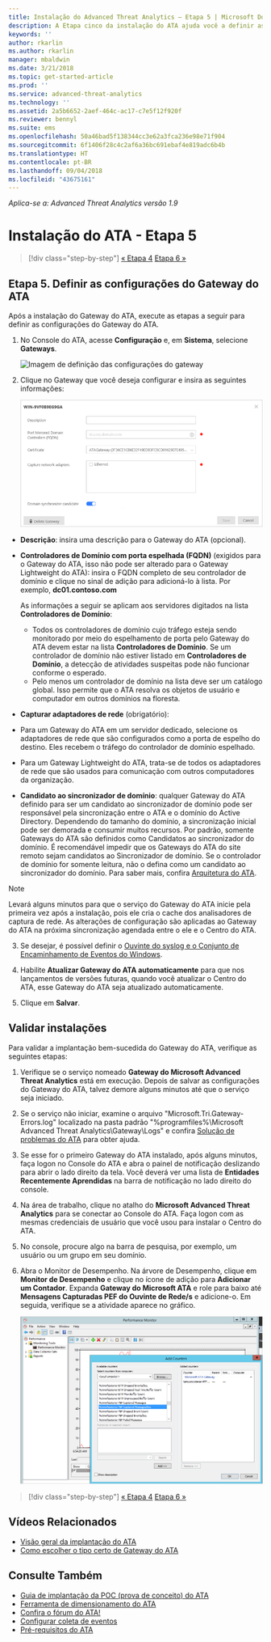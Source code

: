 ```yaml
---
title: Instalação do Advanced Threat Analytics – Etapa 5 | Microsoft Docs
description: A Etapa cinco da instalação do ATA ajuda você a definir as configurações de seu Gateway do ATA.
keywords: ''
author: rkarlin
ms.author: rkarlin
manager: mbaldwin
ms.date: 3/21/2018
ms.topic: get-started-article
ms.prod: ''
ms.service: advanced-threat-analytics
ms.technology: ''
ms.assetid: 2a5b6652-2aef-464c-ac17-c7e5f12f920f
ms.reviewer: bennyl
ms.suite: ems
ms.openlocfilehash: 50a46bad5f138344cc3e62a3fca236e98e71f904
ms.sourcegitcommit: 6f1406f28c4c2af6a36bc691ebaf4e819adc6b4b
ms.translationtype: HT
ms.contentlocale: pt-BR
ms.lasthandoff: 09/04/2018
ms.locfileid: "43675161"
---
```

*Aplica-se a: Advanced Threat Analytics versão 1.9*



# <a name="install-ata---step-5"></a>Instalação do ATA - Etapa 5

>[!div class="step-by-step"]
[« Etapa 4](install-ata-step4.md)
[Etapa 6 »](install-ata-step6.md)


## <a name="step-5-configure-the-ata-gateway-settings"></a>Etapa 5. Definir as configurações do Gateway do ATA
Após a instalação do Gateway do ATA, execute as etapas a seguir para definir as configurações do Gateway do ATA.

1.  No Console do ATA, acesse **Configuração** e, em **Sistema**, selecione **Gateways**.
   
     ![Imagem de definição das configurações do gateway](media/ata-gw-config-1.png)


2.  Clique no Gateway que você deseja configurar e insira as seguintes informações:

    ![Imagem de definição das configurações do gateway](media/ATA-Gateways-config-2.png)

  - **Descrição**: insira uma descrição para o Gateway do ATA (opcional).
  - **Controladores de Domínio com porta espelhada (FQDN)** (exigidos para o Gateway do ATA, isso não pode ser alterado para o Gateway Lightweight do ATA): insira o FQDN completo de seu controlador de domínio e clique no sinal de adição para adicioná-lo à lista. Por exemplo, **dc01.contoso.com**

    As informações a seguir se aplicam aos servidores digitados na lista **Controladores de Domínio**:
    - Todos os controladores de domínio cujo tráfego esteja sendo monitorado por meio do espelhamento de porta pelo Gateway do ATA devem estar na lista **Controladores de Domínio**. Se um controlador de domínio não estiver listado em **Controladores de Domínio**, a detecção de atividades suspeitas pode não funcionar conforme o esperado.
    - Pelo menos um controlador de domínio na lista deve ser um catálogo global. Isso permite que o ATA resolva os objetos de usuário e computador em outros domínios na floresta.

  - **Capturar adaptadores de rede** (obrigatório):
  - Para um Gateway do ATA em um servidor dedicado, selecione os adaptadores de rede que são configurados como a porta de espelho do destino. Eles recebem o tráfego do controlador de domínio espelhado.
  - Para um Gateway Lightweight do ATA, trata-se de todos os adaptadores de rede que são usados para comunicação com outros computadores da organização.
  
  - **Candidato ao sincronizador de domínio**: qualquer Gateway do ATA definido para ser um candidato ao sincronizador de domínio pode ser responsável pela sincronização entre o ATA e o domínio do Active Directory. Dependendo do tamanho do domínio, a sincronização inicial pode ser demorada e consumir muitos recursos. Por padrão, somente Gateways do ATA são definidos como Candidatos ao sincronizador do domínio.
   É recomendável impedir que os Gateways do ATA do site remoto sejam candidatos ao Sincronizador de domínio.
   Se o controlador de domínio for somente leitura, não o defina como um candidato ao sincronizador do domínio. Para saber mais, confira [Arquitetura do ATA](ata-architecture.md#ata-lightweight-gateway-features).

  > [!NOTE] 
  > Levará alguns minutos para que o serviço do Gateway do ATA inicie pela primeira vez após a instalação, pois ele cria o cache dos analisadores de captura de rede.
  > As alterações de configuração são aplicadas ao Gateway do ATA na próxima sincronização agendada entre o ele e o Centro do ATA.

3. Se desejar, é possível definir o [Ouvinte do syslog e o Conjunto de Encaminhamento de Eventos do Windows](configure-event-collection.md). 
4. Habilite **Atualizar Gateway do ATA automaticamente** para que nos lançamentos de versões futuras, quando você atualizar o Centro do ATA, esse Gateway do ATA seja atualizado automaticamente.

5. Clique em **Salvar**.


## <a name="validate-installations"></a>Validar instalações
Para validar a implantação bem-sucedida do Gateway do ATA, verifique as seguintes etapas:

1.  Verifique se o serviço nomeado **Gateway do Microsoft Advanced Threat Analytics** está em execução. Depois de salvar as configurações do Gateway do ATA, talvez demore alguns minutos até que o serviço seja iniciado.

2.  Se o serviço não iniciar, examine o arquivo "Microsoft.Tri.Gateway-Errors.log" localizado na pasta padrão "%programfiles%\Microsoft Advanced Threat Analytics\Gateway\Logs" e confira [Solução de problemas do ATA](troubleshooting-ata-known-errors.md) para obter ajuda.

3.  Se esse for o primeiro Gateway do ATA instalado, após alguns minutos, faça logon no Console do ATA e abra o painel de notificação deslizando para abrir o lado direito da tela. Você deverá ver uma lista de **Entidades Recentemente Aprendidas** na barra de notificação no lado direito do console.

4.  Na área de trabalho, clique no atalho do **Microsoft Advanced Threat Analytics** para se conectar ao Console do ATA. Faça logon com as mesmas credenciais de usuário que você usou para instalar o Centro do ATA.
5.  No console, procure algo na barra de pesquisa, por exemplo, um usuário ou um grupo em seu domínio.
6.  Abra o Monitor de Desempenho. Na árvore de Desempenho, clique em **Monitor de Desempenho** e clique no ícone de adição para **Adicionar um Contador**. Expanda **Gateway do Microsoft ATA** e role para baixo até **Mensagens Capturadas PEF do Ouvinte de Rede/s** e adicione-o. Em seguida, verifique se a atividade aparece no gráfico.

    ![Adicionar imagem dos contadores de desempenho](media/ATA-performance-monitoring-add-counters.png)


>[!div class="step-by-step"]
[« Etapa 4](install-ata-step4.md)
[Etapa 6 »](install-ata-step6.md)



## <a name="related-videos"></a>Vídeos Relacionados
- [Visão geral da implantação do ATA](https://channel9.msdn.com/Shows/Microsoft-Security/Overview-of-ATA-Deployment-in-10-Minutes)
- [Como escolher o tipo certo de Gateway do ATA](https://channel9.msdn.com/Shows/Microsoft-Security/ATA-Deployment-Choose-the-Right-Gateway-Type)


## <a name="see-also"></a>Consulte Também
- [Guia de implantação da POC (prova de conceito) do ATA](http://aka.ms/atapoc)
- [Ferramenta de dimensionamento do ATA](http://aka.ms/atasizingtool)
- [Confira o fórum do ATA!](https://social.technet.microsoft.com/Forums/security/home?forum=mata)
- [Configurar coleta de eventos](configure-event-collection.md)
- [Pré-requisitos do ATA](ata-prerequisites.md)

